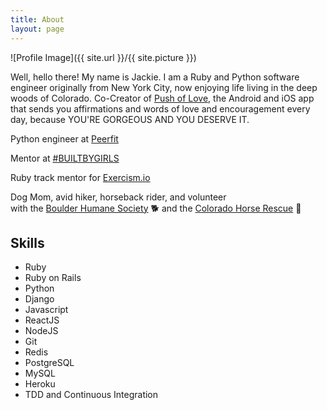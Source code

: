 ```yaml
---
title: About
layout: page
---
```

![Profile Image]({{ site.url }}/{{ site.picture }})

Well, hello there!
My name is Jackie. I am a Ruby and Python software engineer originally from New York City, now enjoying life living in the deep woods of Colorado. Co-Creator of [Push of Love](https://pushoflove.com/), the Android and iOS app that sends you affirmations and words of love and encouragement every day, because YOU'RE GORGEOUS AND YOU DESERVE IT.

Python engineer at [Peerfit](https://peerfit.com/)

Mentor at [#BUILTBYGIRLS](https://www.builtbygirls.com/)

Ruby track mentor for [Exercism.io](https://exercism.io/)

Dog Mom, avid hiker, horseback rider, and volunteer <br>
with the [Boulder Humane Society](https://www.boulderhumane.org/) 🐕 and the [Colorado Horse Rescue](https://www.chr.org/) 🐴

<h2>Skills</h2>

<ul class="skill-list">
	<li>Ruby</li>
	<li>Ruby on Rails</li>
	<li>Python</li>
	<li>Django</li>
	<li>Javascript</li>
	<li>ReactJS</li>
	<li>NodeJS</li>
	<li>Git</li>
	<li>Redis</li>
	<li>PostgreSQL</li>
	<li>MySQL</li>
	<li>Heroku</li>
	<li>TDD and Continuous Integration</li>
</ul>
